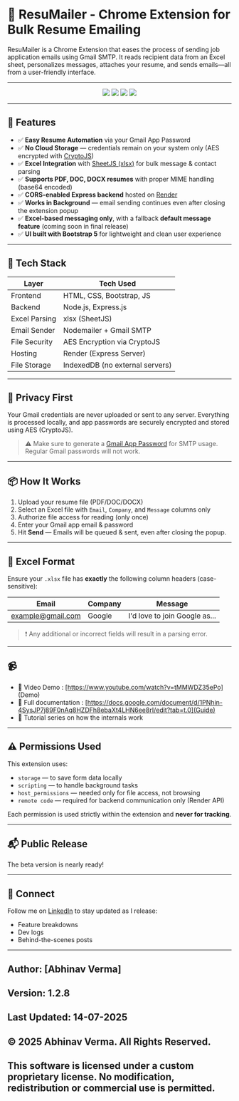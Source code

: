 # 📧 ResuMailer - Chrome Extension for Bulk Resume Emailing

ResuMailer is a Chrome Extension that eases the process of sending job application emails using Gmail SMTP. It reads recipient data from an Excel sheet, personalizes messages, attaches your resume, and sends emails—all from a user-friendly interface.

---

<p align="center">
  <img src="https://img.shields.io/badge/status-active-brightgreen?style=for-the-badge" />
  <img src="https://img.shields.io/badge/build-passing-success?style=for-the-badge" />
  <img src="https://img.shields.io/badge/license-Proprietary-red?style=for-the-badge" />
  <img src="https://img.shields.io/badge/made%20by-Abhinav%20Verma-blueviolet?style=for-the-badge" />
</p>

---

## 🚀 Features

- ✅ **Easy Resume Automation** via your Gmail App Password
- ✅ **No Cloud Storage** — credentials remain on your system only (AES encrypted with [CryptoJS](https://github.com/brix/crypto-js))
- ✅ **Excel Integration** with [SheetJS (xlsx)](https://github.com/SheetJS/sheetjs) for bulk message & contact parsing
- ✅ **Supports PDF, DOC, DOCX resumes** with proper MIME handling (base64 encoded)
- ✅ **CORS-enabled Express backend** hosted on [Render](https://render.com/)
- ✅ **Works in Background** — email sending continues even after closing the extension popup
- ✅ **Excel-based messaging only**, with a fallback **default message feature** (coming soon in final release)
- ✅ **UI built with Bootstrap 5** for lightweight and clean user experience

---

## 🧰 Tech Stack

| Layer         | Tech Used                       |
| ------------- | ------------------------------- |
| Frontend      | HTML, CSS, Bootstrap, JS        |
| Backend       | Node.js, Express.js             |
| Excel Parsing | xlsx (SheetJS)                  |
| Email Sender  | Nodemailer + Gmail SMTP         |
| File Security | AES Encryption via CryptoJS     |
| Hosting       | Render (Express Server)         |
| File Storage  | IndexedDB (no external servers) |

---

## 🔐 Privacy First

Your Gmail credentials are never uploaded or sent to any server. Everything is processed locally, and app passwords are securely encrypted and stored using AES (CryptoJS).

> ⚠️ Make sure to generate a [Gmail App Password](https://support.google.com/accounts/answer/185833?hl=en) for SMTP usage. Regular Gmail passwords will not work.

---

## 📦 How It Works

1. Upload your resume file (PDF/DOC/DOCX)
2. Select an Excel file with `Email`, `Company`, and `Message` columns only
3. Authorize file access for reading (only once)
4. Enter your Gmail app email & password
5. Hit **Send** — Emails will be queued & sent, even after closing the popup.

---

## 📁 Excel Format

Ensure your `.xlsx` file has **exactly** the following column headers (case-sensitive):

| Email             | Company | Message                       |
| ----------------- | ------- | ----------------------------- |
| example@gmail.com | Google  | I'd love to join Google as... |

> ❗ Any additional or incorrect fields will result in a parsing error.

---

## 📹

- 🎥 Video Demo : [https://www.youtube.com/watch?v=tMMWDZ35ePo] (Demo)
- 📑 Full documentation : [https://docs.google.com/document/d/1PNhin-4SysJP7j89F0nAq8HZDFh8ebaXt4LHN6ee8rI/edit?tab=t.0](Guide)
- 🧠 Tutorial series on how the internals work

---

## ⚠️ Permissions Used

This extension uses:

- `storage` — to save form data locally
- `scripting` — to handle background tasks
- `host_permissions` — needed only for file access, not browsing
- `remote code` — required for backend communication only (Render API)

Each permission is used strictly within the extension and **never for tracking**.

---

## 📬 Public Release

The beta version is nearly ready!

---

## 🔗 Connect

Follow me on [LinkedIn](https://www.linkedin.com/in/abhinavverma658/) to stay updated as I release:

- Feature breakdowns
- Dev logs
- Behind-the-scenes posts

---

## Author: [Abhinav Verma]

## Version: 1.2.8

## Last Updated: 14-07-2025

## © 2025 Abhinav Verma. All Rights Reserved.

## This software is licensed under a custom proprietary license. No modification, redistribution or commercial use is permitted.

